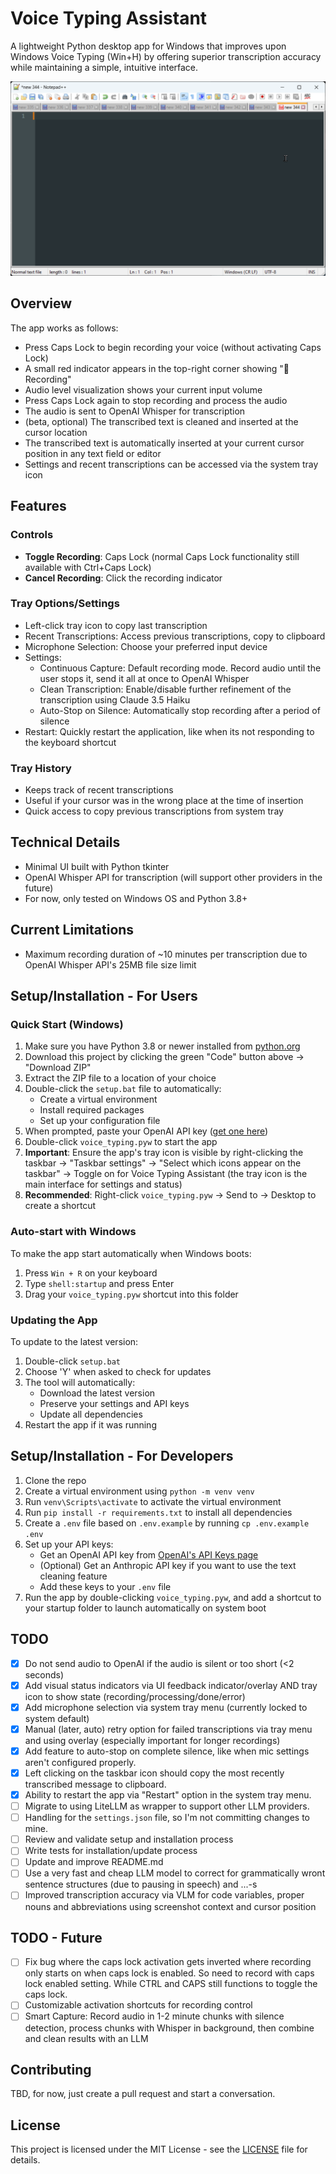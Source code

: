 # Voice Typing Assistant

A lightweight Python desktop app for Windows that improves upon Windows Voice Typing (Win+H) by offering superior transcription accuracy while maintaining a simple, intuitive interface.

![Voice Typing Demo](voice-typing-demo.gif)

## Overview

The app works as follows:
- Press Caps Lock to begin recording your voice (without activating Caps Lock)
- A small red indicator appears in the top-right corner showing "🎤 Recording"
- Audio level visualization shows your current input volume
- Press Caps Lock again to stop recording and process the audio
- The audio is sent to OpenAI Whisper for transcription
- (beta, optional) The transcribed text is cleaned and inserted at the cursor location
- The transcribed text is automatically inserted at your current cursor position in any text field or editor
- Settings and recent transcriptions can be accessed via the system tray icon

## Features

### Controls
- **Toggle Recording**: Caps Lock (normal Caps Lock functionality still available with Ctrl+Caps Lock)
- **Cancel Recording**: Click the recording indicator

### Tray Options/Settings
- Left-click tray icon to copy last transcription
- Recent Transcriptions: Access previous transcriptions, copy to clipboard
- Microphone Selection: Choose your preferred input device
- Settings:
  - Continuous Capture: Default recording mode. Record audio until the user stops it, send it all at once to OpenAI Whisper
  - Clean Transcription: Enable/disable further refinement of the transcription using Claude 3.5 Haiku
  - Auto-Stop on Silence: Automatically stop recording after a period of silence
- Restart: Quickly restart the application, like when its not responding to the keyboard shortcut

### Tray History
- Keeps track of recent transcriptions
- Useful if your cursor was in the wrong place at the time of insertion
- Quick access to copy previous transcriptions from system tray

## Technical Details
- Minimal UI built with Python tkinter
- OpenAI Whisper API for transcription (will support other providers in the future)
- For now, only tested on Windows OS and Python 3.8+

## Current Limitations
- Maximum recording duration of ~10 minutes per transcription due to OpenAI Whisper API's 25MB file size limit

## Setup/Installation - For Users

### Quick Start (Windows)
1. Make sure you have Python 3.8 or newer installed from [python.org](https://python.org)
2. Download this project by clicking the green "Code" button above → "Download ZIP"
3. Extract the ZIP file to a location of your choice
4. Double-click the `setup.bat` file to automatically:
   - Create a virtual environment
   - Install required packages
   - Set up your configuration file
5. When prompted, paste your OpenAI API key ([get one here](https://platform.openai.com/api-keys))
6. Double-click `voice_typing.pyw` to start the app
7. **Important**: Ensure the app's tray icon is visible by right-clicking the taskbar → "Taskbar settings" → "Select which icons appear on the taskbar" → Toggle on for Voice Typing Assistant (the tray icon is the main interface for settings and status)
8. **Recommended**: Right-click `voice_typing.pyw` → Send to → Desktop to create a shortcut

### Auto-start with Windows
To make the app start automatically when Windows boots:
1. Press `Win + R` on your keyboard
2. Type `shell:startup` and press Enter
3. Drag your `voice_typing.pyw` shortcut into this folder

### Updating the App
To update to the latest version:
1. Double-click `setup.bat`
2. Choose 'Y' when asked to check for updates
3. The tool will automatically:
   - Download the latest version
   - Preserve your settings and API keys
   - Update all dependencies
4. Restart the app if it was running

## Setup/Installation - For Developers

1. Clone the repo
2. Create a virtual environment using `python -m venv venv`
3. Run `venv\Scripts\activate` to activate the virtual environment
4. Run `pip install -r requirements.txt` to install all dependencies
5. Create a `.env` file based on `.env.example` by running `cp .env.example .env`
6. Set up your API keys:
   - Get an OpenAI API key from [OpenAI's API Keys page](https://platform.openai.com/api-keys)
   - (Optional) Get an Anthropic API key if you want to use the text cleaning feature
   - Add these keys to your `.env` file
7. Run the app by double-clicking `voice_typing.pyw`, and add a shortcut to your startup folder to launch automatically on system boot

## TODO
- [x] Do not send audio to OpenAI if the audio is silent or too short (<2 seconds)
- [x] Add visual status indicators via UI feedback indicator/overlay AND tray icon to show state (recording/processing/done/error)
- [x] Add microphone selection via system tray menu (currently locked to system default)
- [x] Manual (later, auto) retry option for failed transcriptions via tray menu and using overlay (especially important for longer recordings)
- [x] Add feature to auto-stop on complete silence, like when mic settings aren't configured properly.
- [x] Left clicking on the taskbar icon should copy the most recently transcribed message to clipboard.
- [x] Ability to restart the app via "Restart" option in the system tray menu.
- [ ] Migrate to using LiteLLM as wrapper to support other LLM providers.
- [ ] Handling for the `settings.json` file, so I'm not committing changes to mine.
- [ ] Review and validate setup and installation process
- [ ] Write tests for installation/update process
- [ ] Update and improve README.md
- [ ] Use a very fast and cheap LLM model to correct for grammatically wront sentence structures (due to pausing in speech) and ...-s
- [ ] Improved transcription accuracy via VLM for code variables, proper nouns and abbreviations using screenshot context and cursor position

## TODO - Future
- [ ] Fix bug where the caps lock activation gets inverted where recording only starts on when caps lock is enabled. So need to record with caps lock enabled setting. While CTRL and CAPS still functions to toggle the caps lock.
- [ ] Customizable activation shortcuts for recording control
- [ ] Smart Capture: Record audio in 1-2 minute chunks with silence detection, process chunks with Whisper in background, then combine and clean results with an LLM

## Contributing

TBD, for now, just create a pull request and start a conversation.

## License

This project is licensed under the MIT License - see the [LICENSE](LICENSE) file for details.